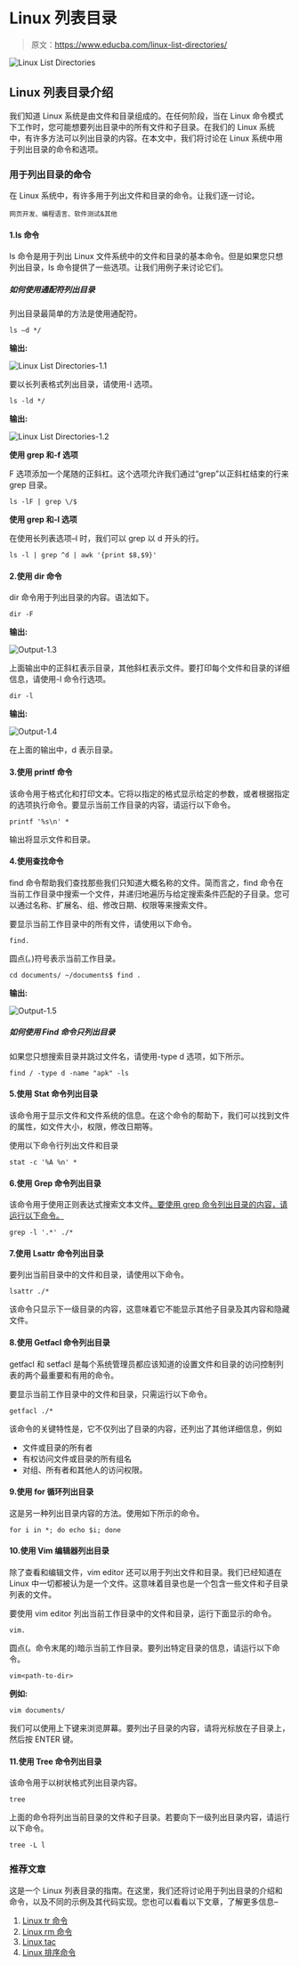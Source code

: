 # Linux 列表目录

> 原文：<https://www.educba.com/linux-list-directories/>

![Linux List Directories](img/91bd35d853c369d2f5d62976ae7c131e.png "Linux List Directories")



## Linux 列表目录介绍

我们知道 Linux 系统是由文件和目录组成的。在任何阶段，当在 Linux 命令模式下工作时，您可能想要列出目录中的所有文件和子目录。在我们的 Linux 系统中，有许多方法可以列出目录的内容。在本文中，我们将讨论在 Linux 系统中用于列出目录的命令和选项。

### 用于列出目录的命令

在 Linux 系统中，有许多用于列出文件和目录的命令。让我们逐一讨论。

<small>网页开发、编程语言、软件测试&其他</small>

#### 1.ls 命令

ls 命令是用于列出 Linux 文件系统中的文件和目录的基本命令。但是如果您只想列出目录，ls 命令提供了一些选项。让我们用例子来讨论它们。

##### 如何使用通配符列出目录

列出目录最简单的方法是使用通配符。

`ls –d */`

**输出:**

![Linux List Directories-1.1](img/33e6e9a138aeaa3b660f11ab5470d77a.png)



要以长列表格式列出目录，请使用-l 选项。

`ls -ld */`

**输出:**

![Linux List Directories-1.2](img/1c46f7727ac2f866d134c676dc207c79.png)



**使用 grep 和-f 选项**

F 选项添加一个尾随的正斜杠。这个选项允许我们通过“grep”以正斜杠结束的行来 grep 目录。

`ls -lF | grep \/$`

**使用 grep 和-l 选项**

在使用长列表选项–l 时，我们可以 grep 以 d 开头的行。

`ls -l | grep ^d | awk '{print $8,$9}'`

#### 2.使用 dir 命令

dir 命令用于列出目录的内容。语法如下。

`dir -F`

**输出:**

![Output-1.3](img/2620f2f8ee0d4db642a0f482e1071bfe.png)



上面输出中的正斜杠表示目录，其他斜杠表示文件。要打印每个文件和目录的详细信息，请使用-l 命令行选项。

`dir -l`

**输出:**

![Output-1.4](img/0507b43a8713009720fb482592672e4e.png)



在上面的输出中，d 表示目录。

#### 3.使用 printf 命令

该命令用于格式化和打印文本。它将以指定的格式显示给定的参数，或者根据指定的选项执行命令。要显示当前工作目录的内容，请运行以下命令。

`printf '%s\n' *`

输出将显示文件和目录。

#### 4.使用查找命令

find 命令帮助我们查找那些我们只知道大概名称的文件。简而言之，find 命令在当前工作目录中搜索一个文件，并递归地遍历与给定搜索条件匹配的子目录。您可以通过名称、扩展名、组、修改日期、权限等来搜索文件。

要显示当前工作目录中的所有文件，请使用以下命令。

`find.`

圆点(。)符号表示当前工作目录。

`cd documents/
~/documents$ find .`

**输出:**

![Output-1.5](img/e358768c069f3c7ec9424d319c10faef.png)



##### 如何使用 Find 命令只列出目录

如果您只想搜索目录并跳过文件名，请使用-type d 选项，如下所示。

`find / -type d -name "apk" -ls`

#### 5.使用 Stat 命令列出目录

该命令用于显示文件和文件系统的信息。在这个命令的帮助下，我们可以找到文件的属性，如文件大小，权限，修改日期等。

使用以下命令行列出文件和目录

`stat -c '%A %n' *`

#### 6.使用 Grep 命令列出目录

该命令用于使用正则表达式搜索文本文件[。要使用 grep 命令列出目录的内容，请运行以下命令。](https://www.educba.com/regular-expression-in-ruby/)

`grep -l '.*' ./*`

#### 7.使用 Lsattr 命令列出目录

要列出当前目录中的文件和目录，请使用以下命令。

`lsattr ./*`

该命令只显示下一级目录的内容，这意味着它不能显示其他子目录及其内容和隐藏文件。

#### 8.使用 Getfacl 命令列出目录

getfacl 和 setfacl 是每个系统管理员都应该知道的设置文件和目录的访问控制列表的两个最重要和有用的命令。

要显示当前工作目录中的文件和目录，只需运行以下命令。

`getfacl ./*`

该命令的关键特性是，它不仅列出了目录的内容，还列出了其他详细信息，例如

*   文件或目录的所有者
*   有权访问文件或目录的所有组名
*   对组、所有者和其他人的访问权限。

#### 9.使用 for 循环列出目录

这是另一种列出目录内容的方法。使用如下所示的命令。

`for i in *; do echo $i; done`

#### 10.使用 Vim 编辑器列出目录

除了查看和编辑文件，vim editor 还可以用于列出文件和目录。我们已经知道在 Linux 中一切都被认为是一个文件。这意味着目录也是一个包含一些文件和子目录列表的文件。

要使用 vim editor 列出当前工作目录中的文件和目录，运行下面显示的命令。

`vim.`

圆点(。命令末尾的)暗示当前工作目录。要列出特定目录的信息，请运行以下命令。

`vim<path-to-dir>`

**例如:**

`vim documents/`

我们可以使用上下键来浏览屏幕。要列出子目录的内容，请将光标放在子目录上，然后按 ENTER 键。

#### 11.使用 Tree 命令列出目录

该命令用于以树状格式列出目录内容。

`tree`

上面的命令将列出当前目录的文件和子目录。若要向下一级列出目录内容，请运行以下命令。

`tree -L l`

### 推荐文章

这是一个 Linux 列表目录的指南。在这里，我们还将讨论用于列出目录的介绍和命令，以及不同的示例及其代码实现。您也可以看看以下文章，了解更多信息–

1.  [Linux tr 命令](https://www.educba.com/linux-tr-command/)
2.  [Linux rm 命令](https://www.educba.com/linux-rm-command/)
3.  [Linux tac](https://www.educba.com/linux-tac/)
4.  [Linux 排序命令](https://www.educba.com/linux-sort-command/)





